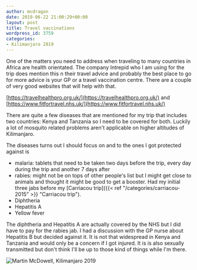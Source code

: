 ```yaml
---
author: mcdragon
date: 2019-06-22 21:00:29+00:00
layout: post
title: Travel vaccinations
wordpress_id: 3759
categories:
- Kilimanjaro 2019
---
```


One of the matters you need to address when traveling to many countries in Africa are health orientated. The company Intrepid who I am using for the trip does mention this n their travel advice and probably the best place to go for more advice is your GP or a travel vaccination centre. There are a couple of very good websites that will help with that.

[https://travelhealthpro.org.uk/](https://travelhealthpro.org.uk/) and [https://www.fitfortravel.nhs.uk/](https://www.fitfortravel.nhs.uk/)


There are quite a few diseases that are mentioned for my trip that includes two countries: Kenya and Tanzania so I need to be covered for both. Luckily a lot of mosquito related problems aren't applicable on higher altitudes of Kilimanjaro.

The diseases turns out I should focus on and to the ones I got protected against is

  * malaria: tablets that need to be taken two days before the trip, every day during the trip and another 7 days after
  * rabies: might not be on tops of other people's list but I might get close to animals and thought it might be good to get a booster. Had my initial three jabs before my [Carriacou trip]({{< ref "/categories/carriacou-2015" >}} "Carriacou trip").
  * Diphtheria
  * Hepatitis A
  * Yellow fever

The diphtheria and Hepatitis A are actually covered by the NHS but I did   have to pay for the rabies jab. I had a discussion with the GP nurse about Hepatitis B but decided against it. It is not that widespread in Kenya and Tanzania and would only be a concern if I got injured. It is is also sexually transmitted but don't think I'll be up to those kind of things while I'm there.


![Martin McDowell, Kilimanjaro 2019](https://img.mcdowell.si/2019/03/martin-kili.ai_.svg_.png)

